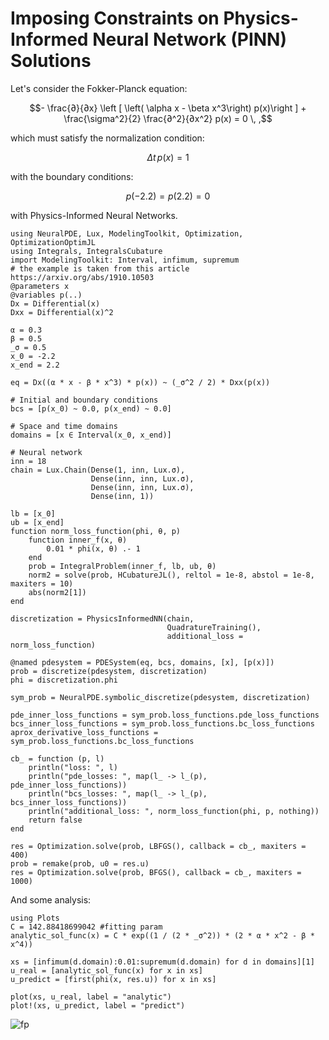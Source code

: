 # Imposing Constraints on Physics-Informed Neural Network (PINN) Solutions

Let's consider the Fokker-Planck equation:

```math
- \frac{∂}{∂x} \left [ \left( \alpha x - \beta x^3\right) p(x)\right ] + \frac{\sigma^2}{2} \frac{∂^2}{∂x^2} p(x) = 0 \, ,
```

which must satisfy the normalization condition:

```math
\Delta t \, p(x) = 1
```

with the boundary conditions:

```math
p(-2.2) = p(2.2) = 0
```

with Physics-Informed Neural Networks.

```@example fokkerplank
using NeuralPDE, Lux, ModelingToolkit, Optimization, OptimizationOptimJL
using Integrals, IntegralsCubature
import ModelingToolkit: Interval, infimum, supremum
# the example is taken from this article https://arxiv.org/abs/1910.10503
@parameters x
@variables p(..)
Dx = Differential(x)
Dxx = Differential(x)^2

α = 0.3
β = 0.5
_σ = 0.5
x_0 = -2.2
x_end = 2.2

eq = Dx((α * x - β * x^3) * p(x)) ~ (_σ^2 / 2) * Dxx(p(x))

# Initial and boundary conditions
bcs = [p(x_0) ~ 0.0, p(x_end) ~ 0.0]

# Space and time domains
domains = [x ∈ Interval(x_0, x_end)]

# Neural network
inn = 18
chain = Lux.Chain(Dense(1, inn, Lux.σ),
                  Dense(inn, inn, Lux.σ),
                  Dense(inn, inn, Lux.σ),
                  Dense(inn, 1))

lb = [x_0]
ub = [x_end]
function norm_loss_function(phi, θ, p)
    function inner_f(x, θ)
        0.01 * phi(x, θ) .- 1
    end
    prob = IntegralProblem(inner_f, lb, ub, θ)
    norm2 = solve(prob, HCubatureJL(), reltol = 1e-8, abstol = 1e-8, maxiters = 10)
    abs(norm2[1])
end

discretization = PhysicsInformedNN(chain,
                                   QuadratureTraining(),
                                   additional_loss = norm_loss_function)

@named pdesystem = PDESystem(eq, bcs, domains, [x], [p(x)])
prob = discretize(pdesystem, discretization)
phi = discretization.phi

sym_prob = NeuralPDE.symbolic_discretize(pdesystem, discretization)

pde_inner_loss_functions = sym_prob.loss_functions.pde_loss_functions
bcs_inner_loss_functions = sym_prob.loss_functions.bc_loss_functions
aprox_derivative_loss_functions = sym_prob.loss_functions.bc_loss_functions

cb_ = function (p, l)
    println("loss: ", l)
    println("pde_losses: ", map(l_ -> l_(p), pde_inner_loss_functions))
    println("bcs_losses: ", map(l_ -> l_(p), bcs_inner_loss_functions))
    println("additional_loss: ", norm_loss_function(phi, p, nothing))
    return false
end

res = Optimization.solve(prob, LBFGS(), callback = cb_, maxiters = 400)
prob = remake(prob, u0 = res.u)
res = Optimization.solve(prob, BFGS(), callback = cb_, maxiters = 1000)
```

And some analysis:

```@example fokkerplank
using Plots
C = 142.88418699042 #fitting param
analytic_sol_func(x) = C * exp((1 / (2 * _σ^2)) * (2 * α * x^2 - β * x^4))

xs = [infimum(d.domain):0.01:supremum(d.domain) for d in domains][1]
u_real = [analytic_sol_func(x) for x in xs]
u_predict = [first(phi(x, res.u)) for x in xs]

plot(xs, u_real, label = "analytic")
plot!(xs, u_predict, label = "predict")
```

![fp](https://user-images.githubusercontent.com/12683885/129405830-3d00c24e-adf1-443b-aa36-6af0e5305821.png)
